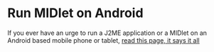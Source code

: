 # Run MIDlet on Android

If you ever have an urge to run a J2ME application or a MIDlet on an Android based mobile phone or tablet, [read this page, it says it all](http://w3epic.com/run-java-apps-j2me-on-android-devices-guide/)

